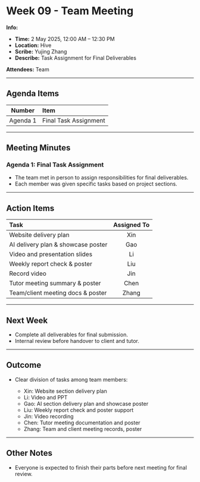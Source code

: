 # Week 09 - Team Meeting

**Info:**

* **Time:** 2 May 2025, 12:00 AM – 12:30 PM
* **Location:** Hive
* **Scribe:** Yujing Zhang
* **Describe:** Task Assignment for Final Deliverables

**Attendees:**
Team

---

## Agenda Items

|  Number  | Item                  |
| :------: | :-------------------- |
| Agenda 1 | Final Task Assignment |

---

## Meeting Minutes

### Agenda 1: Final Task Assignment

* The team met in person to assign responsibilities for final deliverables.
* Each member was given specific tasks based on project sections.

---

## Action Items

| Task                               | Assigned To |
| :--------------------------------- | :---------: |
| Website delivery plan              |     Xin     |
| AI delivery plan & showcase poster |     Gao     |
| Video and presentation slides      |      Li     |
| Weekly report check & poster       |     Liu     |
| Record video                       |     Jin     |
| Tutor meeting summary & poster     |     Chen    |
| Team/client meeting docs & poster  |    Zhang    |

---

## Next Week

* Complete all deliverables for final submission.
* Internal review before handover to client and tutor.

---

## Outcome

* Clear division of tasks among team members:

    * Xin: Website section delivery plan
    * Li: Video and PPT
    * Gao: AI section delivery plan and showcase poster
    * Liu: Weekly report check and poster support
    * Jin: Video recording
    * Chen: Tutor meeting documentation and poster
    * Zhang: Team and client meeting records, poster

---

## Other Notes

* Everyone is expected to finish their parts before next meeting for final review.


